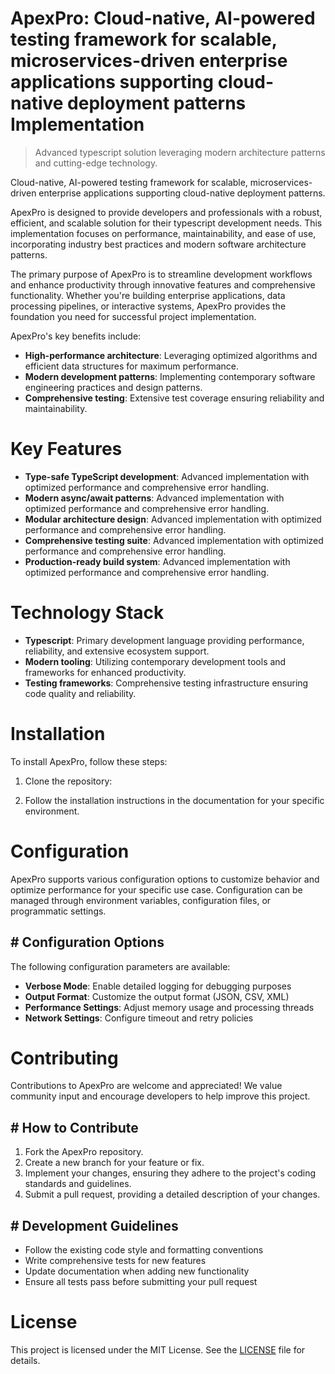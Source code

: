 <!-- fallback_ApexPro_20250802191545_73018 -->

# ApexPro: Cloud-native, AI-powered testing framework for scalable, microservices-driven enterprise applications supporting cloud-native deployment patterns Implementation
> Advanced typescript solution leveraging modern architecture patterns and cutting-edge technology.

Cloud-native, AI-powered testing framework for scalable, microservices-driven enterprise applications supporting cloud-native deployment patterns.

ApexPro is designed to provide developers and professionals with a robust, efficient, and scalable solution for their typescript development needs. This implementation focuses on performance, maintainability, and ease of use, incorporating industry best practices and modern software architecture patterns.

The primary purpose of ApexPro is to streamline development workflows and enhance productivity through innovative features and comprehensive functionality. Whether you're building enterprise applications, data processing pipelines, or interactive systems, ApexPro provides the foundation you need for successful project implementation.

ApexPro's key benefits include:

* **High-performance architecture**: Leveraging optimized algorithms and efficient data structures for maximum performance.
* **Modern development patterns**: Implementing contemporary software engineering practices and design patterns.
* **Comprehensive testing**: Extensive test coverage ensuring reliability and maintainability.

# Key Features

* **Type-safe TypeScript development**: Advanced implementation with optimized performance and comprehensive error handling.
* **Modern async/await patterns**: Advanced implementation with optimized performance and comprehensive error handling.
* **Modular architecture design**: Advanced implementation with optimized performance and comprehensive error handling.
* **Comprehensive testing suite**: Advanced implementation with optimized performance and comprehensive error handling.
* **Production-ready build system**: Advanced implementation with optimized performance and comprehensive error handling.

# Technology Stack

* **Typescript**: Primary development language providing performance, reliability, and extensive ecosystem support.
* **Modern tooling**: Utilizing contemporary development tools and frameworks for enhanced productivity.
* **Testing frameworks**: Comprehensive testing infrastructure ensuring code quality and reliability.

# Installation

To install ApexPro, follow these steps:

1. Clone the repository:


2. Follow the installation instructions in the documentation for your specific environment.

# Configuration

ApexPro supports various configuration options to customize behavior and optimize performance for your specific use case. Configuration can be managed through environment variables, configuration files, or programmatic settings.

## # Configuration Options

The following configuration parameters are available:

* **Verbose Mode**: Enable detailed logging for debugging purposes
* **Output Format**: Customize the output format (JSON, CSV, XML)
* **Performance Settings**: Adjust memory usage and processing threads
* **Network Settings**: Configure timeout and retry policies

# Contributing

Contributions to ApexPro are welcome and appreciated! We value community input and encourage developers to help improve this project.

## # How to Contribute

1. Fork the ApexPro repository.
2. Create a new branch for your feature or fix.
3. Implement your changes, ensuring they adhere to the project's coding standards and guidelines.
4. Submit a pull request, providing a detailed description of your changes.

## # Development Guidelines

* Follow the existing code style and formatting conventions
* Write comprehensive tests for new features
* Update documentation when adding new functionality
* Ensure all tests pass before submitting your pull request

# License

This project is licensed under the MIT License. See the [LICENSE](https://github.com/cerenyilmazjinx/ApexPro/blob/main/LICENSE) file for details.
